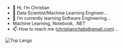 - 👋 Hi, I’m Christian
- 👀 Data Scientist/Machine Learning Engineer...
- 🌱 I’m currently learning Software Engineering...
- Machine Learning, Notebook, .NET
- 📫 How to reach me (christianichebi@gmail.com)...

![Top Langs](https://github-readme-stats.vercel.app/api/top-langs/?username=Jaykold&show_icons=true&locale=en&layout=compact)
